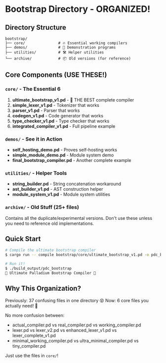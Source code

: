 # Bootstrap Directory - ORGANIZED! 

## Directory Structure

```
bootstrap/
├── core/               # 🔥 Essential working compilers
├── demos/              # 🎯 Demonstration programs
├── utilities/          # 🛠️ Helper utilities
└── archive/            # 📦 Old versions (for reference)
```

## Core Components (USE THESE!)

### `core/` - The Essential 6
1. **ultimate_bootstrap_v1.pd** - 🚀 THE BEST complete compiler
2. **simple_lexer_v1.pd** - Tokenizer that works
3. **parser_v1.pd** - Parser that works
4. **codegen_v1.pd** - Code generator that works  
5. **type_checker_v1.pd** - Type checker that works
6. **integrated_compiler_v1.pd** - Full pipeline example

### `demos/` - See it in Action
- **self_hosting_demo.pd** - Proves self-hosting works
- **simple_module_demo.pd** - Module system demo
- **final_bootstrap_compiler.pd** - Another complete example

### `utilities/` - Helper Tools
- **string_builder.pd** - String concatenation workaround
- **ast_builder_v1.pd** - AST construction helper
- **module_system_v1.pd** - Module system utilities

### `archive/` - Old Stuff (25+ files)
Contains all the duplicate/experimental versions. Don't use these unless you need to reference old implementations.

## Quick Start

```bash
# Compile the ultimate bootstrap compiler
$ cargo run -- compile bootstrap/core/ultimate_bootstrap_v1.pd -o pdc_bootstrap

# Run it!
$ ./build_output/pdc_bootstrap
🚀 Ultimate Palladium Bootstrap Compiler 🚀
```

## Why This Organization?

Previously: 37 confusing files in one directory 😵
Now: 6 core files you actually need! 🎯

No more confusion between:
- actual_compiler.pd vs real_compiler.pd vs working_compiler.pd
- lexer.pd vs lexer_v2.pd vs enhanced_lexer_v1.pd vs lexer_complete_v1.pd
- minimal_working_compiler.pd vs ultra_minimal_compiler.pd vs tiny_compiler.pd

Just use the files in `core/`!